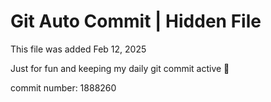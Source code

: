 # Git Auto Commit | Hidden File

This file was added Feb 12, 2025

Just for fun and keeping my daily git commit active 🤪

commit number: 1888260
